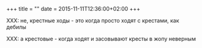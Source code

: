 +++
title = ""
date = 2015-11-11T12:36:00+02:00
+++

XXX: не, крестные ходы - это когда просто ходят с крестами, как дебилы


XXX: а крестовые - когда ходят и засовывают кресты в жопу неверным


